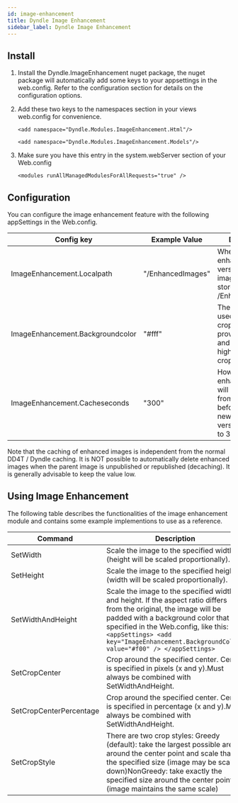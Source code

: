 ```yaml
---
id: image-enhancement
title: Dyndle Image Enhancement
sidebar_label: Dyndle Image Enhancement
---
```


## Install

1. Install the Dyndle.ImageEnhancement nuget package, the nuget package will automatically add some keys to your appsettings in the web.config. Refer to the configuration section for details on the configuration options.

2. Add these two keys to the namespaces section in your views web.config for convenience.

   `<add namespace="Dyndle.Modules.ImageEnhancement.Html"/>`

   `<add namespace="Dyndle.Modules.ImageEnhancement.Models"/>`

3. Make sure you have this entry in the system.webServer section of your Web.config

   `<modules runAllManagedModulesForAllRequests="true" />`

## Configuration
You can configure the image enhancement feature with the following appSettings in the Web.config.

| Config key                       | Example Value     | Description                                                  |
| -------------------------------- | ----------------- | ------------------------------------------------------------ |
| ImageEnhancement.Localpath       | "/EnhancedImages" | Where the enhanced versions of the images will be stored (defaults to /EnhancedImages)   |
| ImageEnhancement.Backgroundcolor | "#fff"            | The color that is used when you crop an image and provide a width and height that's higher than the cropped area. |
| ImageEnhancement.Cacheseconds    | "300"              | How long the enhanced image will be retrieved from the cache before creating a new enhanced version. (defaults to 300) |

Note that the caching of enhanced images is independent from the normal DD4T / Dyndle caching. It is NOT possible to automatically delete enhanced images when the parent image is unpublished or republished (decaching). It is generally advisable to keep the value low. 

## Using Image Enhancement

The following table describes the functionalities of the image enhancement module and contains some example implementions to use as a reference.

| Command                 | Description                                                                                                                                                                                                                                                                                   | Example                                                                                                                                  |
| ----------------------- | --------------------------------------------------------------------------------------------------------------------------------------------------------------------------------------------------------------------------------------------------------------------------------------------- | ---------------------------------------------------------------------------------------------------------------------------------------- |
| SetWidth                | Scale the image to the specified width (height will be scaled proportionally).                                                                                                                                                                                                                | `<img src="@Model.Multimedia.Url.SetWidth(200)" />`                                                                                      |
| SetHeight               | Scale the image to the specified height (width will be scaled proportionally).                                                                                                                                                                                                                | `<img src="@Model.Multimedia.Url.SetHeight(200)" />`                                                                                     |
| SetWidthAndHeight       | Scale the image to the specified width and height. If the aspect ratio differs from the original, the image will be padded with a background color that is specified in the Web.config, like this: `<appSettings> <add key="ImageEnhancement.BackgroundColor" value="#f00" /> </appSettings>` | `<img src="@Model.Multimedia.Url.SetWidthAndHeight(300, 200)" />`                                                                        |
| SetCropCenter           | Crop around the specified center. Center is specified in pixels (x and y).Must always be combined with SetWidthAndHeight.                                                                                                                                                                     | `<img src="@Model.Multimedia.Url.SetWidthAndHeight(200, 200).SetCropCenter(110,100)" />`                                                 |
| SetCropCenterPercentage | Crop around the specified center. Center is specified in percentage (x and y).Must always be combined with SetWidthAndHeight.                                                                                                                                                                 | `<img src="@Model.Multimedia.Url.SetWidthAndHeight(200, 200).SetCropCenterPercentage(75,50)" />`                                         |
| SetCropStyle            | There are two crop styles: Greedy (default): take the largest possible area around the center point and scale that to the specified size (image may be scaled down)NonGreedy: take exactly the specified size around the center point (image maintains the same scale)                        | `<img src="@Model.Image.Multimedia.Url.SetWidthAndHeight(300, 200).SetCropCenterPercentage(75,50).SetCropStyle(CropStyle.NonGreedy)" />` |
